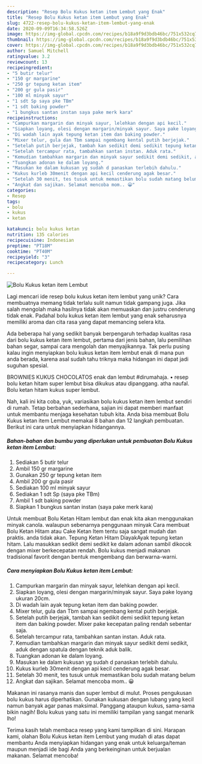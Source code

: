 ```yaml
---
description: "Resep Bolu Kukus ketan item Lembut yang Enak"
title: "Resep Bolu Kukus ketan item Lembut yang Enak"
slug: 4722-resep-bolu-kukus-ketan-item-lembut-yang-enak
date: 2020-09-09T16:34:58.526Z
image: https://img-global.cpcdn.com/recipes/b18a9f9d3bdb46bc/751x532cq70/bolu-kukus-ketan-item-lembut-foto-resep-utama.jpg
thumbnail: https://img-global.cpcdn.com/recipes/b18a9f9d3bdb46bc/751x532cq70/bolu-kukus-ketan-item-lembut-foto-resep-utama.jpg
cover: https://img-global.cpcdn.com/recipes/b18a9f9d3bdb46bc/751x532cq70/bolu-kukus-ketan-item-lembut-foto-resep-utama.jpg
author: Samuel Mitchell
ratingvalue: 3.2
reviewcount: 13
recipeingredient:
- "5 butir telur"
- "150 gr margarine"
- "250 gr tepung ketan item"
- "200 gr gula pasir"
- "100 ml minyak sayur"
- "1 sdt Sp saya pke TBm"
- "1 sdt baking powder"
- "1 bungkus santan instan saya pake merk kara"
recipeinstructions:
- "Campurkan margarin dan minyak sayur, lelehkan dengan api kecil."
- "Siapkan loyang, olesi dengan margarin/minyak sayur. Saya pake loyang ukuran 20cm."
- "Di wadah lain ayak tepung ketan item dan baking powder."
- "Mixer telur, gula dan Tbm sampai ngembang kental putih berjejak."
- "Setelah putih berjejak, tambah kan sedikit demi sedikit tepung ketan item dan baking powder. Mixer pake kecepatan paling rendah sebentar saja."
- "Setelah tercampur rata, tambahkan santan instan. Aduk rata."
- "Kemudian tambahkan margarin dan minyak sayur sedikit demi sedikit, aduk dengan spatula dengan teknik aduk balik."
- "Tuangkan adonan ke dalam loyang."
- "Masukan ke dalam kukusan yg sudah d panaskan terlebih dahulu."
- "Kukus kurleb 30menit dengan api kecil cenderung agak besar."
- "Setelah 30 menit, tes tusuk untuk memastikan bolu sudah matang belum"
- "Angkat dan sajikan. Selamat mencoba mom.. 😀"
categories:
- Resep
tags:
- bolu
- kukus
- ketan

katakunci: bolu kukus ketan 
nutrition: 135 calories
recipecuisine: Indonesian
preptime: "PT18M"
cooktime: "PT40M"
recipeyield: "3"
recipecategory: Lunch

---
```



![Bolu Kukus ketan item Lembut](https://img-global.cpcdn.com/recipes/b18a9f9d3bdb46bc/751x532cq70/bolu-kukus-ketan-item-lembut-foto-resep-utama.jpg)

Lagi mencari ide resep bolu kukus ketan item lembut yang unik? Cara membuatnya memang tidak terlalu sulit namun tidak gampang juga. Jika salah mengolah maka hasilnya tidak akan memuaskan dan justru cenderung tidak enak. Padahal bolu kukus ketan item lembut yang enak seharusnya memiliki aroma dan cita rasa yang dapat memancing selera kita.

Ada beberapa hal yang sedikit banyak berpengaruh terhadap kualitas rasa dari bolu kukus ketan item lembut, pertama dari jenis bahan, lalu pemilihan bahan segar, sampai cara mengolah dan menyajikannya. Tak perlu pusing kalau ingin menyiapkan bolu kukus ketan item lembut enak di mana pun anda berada, karena asal sudah tahu triknya maka hidangan ini dapat jadi suguhan spesial.

BROWNIES KUKUS CHOCOLATOS enak dan lembut #dirumahaja. • resep bolu ketan hitam super lembut bisa dikukus atau dipanggang. atha naufal. Bolu ketan hitam kukus super lembut.


Nah, kali ini kita coba, yuk, variasikan bolu kukus ketan item lembut sendiri di rumah. Tetap berbahan sederhana, sajian ini dapat memberi manfaat untuk membantu menjaga kesehatan tubuh kita. Anda bisa membuat Bolu Kukus ketan item Lembut memakai 8 bahan dan 12 langkah pembuatan. Berikut ini cara untuk menyiapkan hidangannya.

<!--inarticleads1-->

##### Bahan-bahan dan bumbu yang diperlukan untuk pembuatan Bolu Kukus ketan item Lembut:

1. Sediakan 5 butir telur
1. Ambil 150 gr margarine
1. Gunakan 250 gr tepung ketan item
1. Ambil 200 gr gula pasir
1. Sediakan 100 ml minyak sayur
1. Sediakan 1 sdt Sp (saya pke TBm)
1. Ambil 1 sdt baking powder
1. Siapkan 1 bungkus santan instan (saya pake merk kara)


Untuk membuat Bolu Ketan Hitam lembut dan enak kita akan menggunakan minyak canola. walaupun sebenarnya penggunaan minyak Cara membuat Bolu Ketan Hitam atau Cake Ketan Item tentu saja sangat mudah dan praktis. anda tidak akan. Tepung Ketan Hitam DiayakAyak tepung ketan hitam. Lalu masukkan sedikit demi sedikit ke dalam adonan sambil dikocok dengan mixer berkecepatan rendah. Bolu kukus menjadi makanan tradisional favorit dengan bentuk mengembang dan berwarna-warni. 

<!--inarticleads2-->

##### Cara menyiapkan Bolu Kukus ketan item Lembut:

1. Campurkan margarin dan minyak sayur, lelehkan dengan api kecil.
1. Siapkan loyang, olesi dengan margarin/minyak sayur. Saya pake loyang ukuran 20cm.
1. Di wadah lain ayak tepung ketan item dan baking powder.
1. Mixer telur, gula dan Tbm sampai ngembang kental putih berjejak.
1. Setelah putih berjejak, tambah kan sedikit demi sedikit tepung ketan item dan baking powder. Mixer pake kecepatan paling rendah sebentar saja.
1. Setelah tercampur rata, tambahkan santan instan. Aduk rata.
1. Kemudian tambahkan margarin dan minyak sayur sedikit demi sedikit, aduk dengan spatula dengan teknik aduk balik.
1. Tuangkan adonan ke dalam loyang.
1. Masukan ke dalam kukusan yg sudah d panaskan terlebih dahulu.
1. Kukus kurleb 30menit dengan api kecil cenderung agak besar.
1. Setelah 30 menit, tes tusuk untuk memastikan bolu sudah matang belum
1. Angkat dan sajikan. Selamat mencoba mom.. 😀


Makanan ini rasanya manis dan super lembut di mulut. Proses pengukusan bolu kukus harus diperhatikan. Gunakan kukusan dengan lubang yang kecil namun banyak agar panas maksimal. Panggang ataupun kukus, sama-sama bikin nagih! Bolu kukus yang satu ini memiliki tampilan yang sangat menarik lho! 

Terima kasih telah membaca resep yang kami tampilkan di sini. Harapan kami, olahan Bolu Kukus ketan item Lembut yang mudah di atas dapat membantu Anda menyiapkan hidangan yang enak untuk keluarga/teman maupun menjadi ide bagi Anda yang berkeinginan untuk berjualan makanan. Selamat mencoba!
